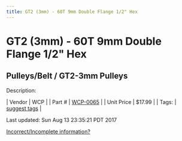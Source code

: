 ```yaml
---
title: GT2 (3mm) - 60T 9mm Double Flange 1/2" Hex
---
```


# GT2 (3mm) - 60T 9mm Double Flange 1/2" Hex
## Pulleys/Belt / GT2-3mm Pulleys
Description: 	 

| Vendor | WCP | 
| Part # | [WCP-0065](http://www.wcproducts.net/WCP-0065) | 
| Unit Price | $17.99 | 
| Tags: | [suggest tags](https://docs.google.com/forms/d/e/1FAIpQLSeWyY8v3RgOty-MyWmh9U0iivNYN_molChYyS-0U-o-kOAv_g/viewform) | 

Last updated: Sun Aug 13 23:35:21 PDT 2017

 [Incorrect/Incomplete information?](https://docs.google.com/forms/d/e/1FAIpQLSeWyY8v3RgOty-MyWmh9U0iivNYN_molChYyS-0U-o-kOAv_g/viewform)